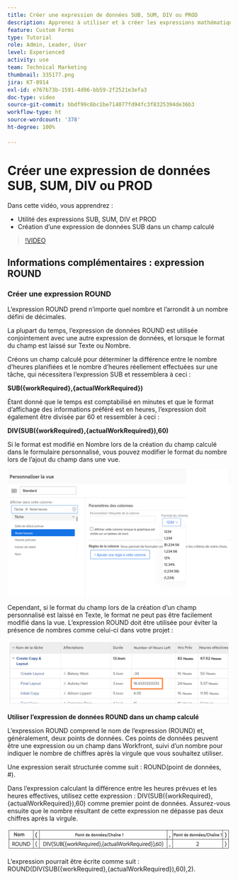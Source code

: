 ```yaml
---
title: Créer une expression de données SUB, SUM, DIV ou PROD
description: Apprenez à utiliser et à créer les expressions mathématiques de base dans un champ calculé Adobe  [!DNL Workfront].
feature: Custom Forms
type: Tutorial
role: Admin, Leader, User
level: Experienced
activity: use
team: Technical Marketing
thumbnail: 335177.png
jira: KT-8914
exl-id: e767b73b-1591-4d96-bb59-2f2521e3efa3
doc-type: video
source-git-commit: bbdf99c6bc1be714077fd94fc3f8325394de36b3
workflow-type: ht
source-wordcount: '378'
ht-degree: 100%

---
```


# Créer une expression de données SUB, SUM, DIV ou PROD

Dans cette vidéo, vous apprendrez :

* Utilité des expressions SUB, SUM, DIV et PROD
* Création d’une expression de données SUB dans un champ calculé

>[!VIDEO](https://video.tv.adobe.com/v/335177/?quality=12&learn=on&enablevpops=1)

## Informations complémentaires : expression ROUND

### Créer une expression ROUND

L’expression ROUND prend n’importe quel nombre et l’arrondit à un nombre défini de décimales.

La plupart du temps, l’expression de données ROUND est utilisée conjointement avec une autre expression de données, et lorsque le format du champ est laissé sur Texte ou Nombre.

Créons un champ calculé pour déterminer la différence entre le nombre d’heures planifiées et le nombre d’heures réellement effectuées sur une tâche, qui nécessitera l’expression SUB et ressemblera à ceci :

**SUB({workRequired},{actualWorkRequired})**

Étant donné que le temps est comptabilisé en minutes et que le format d’affichage des informations préféré est en heures, l’expression doit également être divisée par 60 et ressembler à ceci :

**DIV(SUB({workRequired},{actualWorkRequired}),60)**

Si le format est modifié en Nombre lors de la création du champ calculé dans le formulaire personnalisé, vous pouvez modifier le format du nombre lors de l’ajout du champ dans une vue.

![Équilibreur de charge de travail avec rapport d’utilisation](assets/round01.png)

Cependant, si le format du champ lors de la création d’un champ personnalisé est laissé en Texte, le format ne peut pas être facilement modifié dans la vue. L’expression ROUND doit être utilisée pour éviter la présence de nombres comme celui-ci dans votre projet :

![Équilibreur de charge de travail avec rapport d’utilisation](assets/round02.png)

<b>Utiliser l’expression de données ROUND dans un champ calculé</b>

L’expression ROUND comprend le nom de l’expression (ROUND) et, généralement, deux points de données. Ces points de données peuvent être une expression ou un champ dans Workfront, suivi d’un nombre pour indiquer le nombre de chiffres après la virgule que vous souhaitez utiliser.

Une expression serait structurée comme suit : ROUND(point de données, #).

Dans l’expression calculant la différence entre les heures prévues et les heures effectives, utilisez cette expression : DIV(SUB({workRequired},{actualWorkRequired}),60) comme premier point de données. Assurez-vous ensuite que le nombre résultant de cette expression ne dépasse pas deux chiffres après la virgule.

![Équilibreur de charge de travail avec rapport d’utilisation](assets/round03.png)

L’expression pourrait être écrite comme suit : ROUND(DIV(SUB({workRequired},{actualWorkRequired}),60),2).
